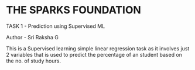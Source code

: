 # THE SPARKS FOUNDATION
TASK 1 - Prediction using Supervised ML

Author - Sri Raksha G

This is a Supervised learning simple linear regression task as it involves just 2 variables that is used to predict the percentage of an student based on the no. of study hours.
